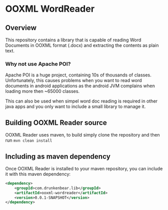 # OOXML WordReader

## Overview

This repository contains a library that is capable of reading Word Documents in OOXML format (.docx) and extracting the contents as plain text.

### Why not use Apache POI?

Apache POI is a huge project, containing 10s of thousands of classes. Unfortunately, this causes problems when you want to read word documents in android applications as the android JVM complains when loading more then ~65000 classes.

This can also be used when simpel word doc reading is required in other java apps and you only want to include a small library to manage it.

## Building OOXML Reader source

OOXML Reader uses maven, to build simply clone the repository and then run `mvn clean install`

## Including as maven dependency

Once OOXML Reader is installed to your maven repository, you can include it with this maven dependency:

```xml
<dependency>
    <groupId>com.drunkenbear.lib</groupId>
    <artifactId>ooxml-wordreader</artifactId>
    <version>0.0.1-SNAPSHOT</version>
</dependency>
```
